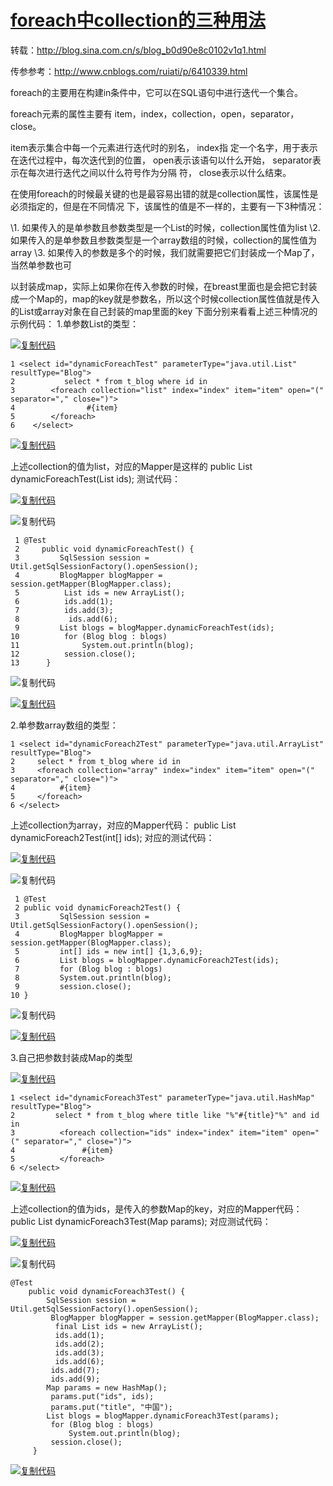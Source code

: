 # [foreach中collection的三种用法](https://www.cnblogs.com/xiemingjun/p/9800999.html)

转载：http://blog.sina.com.cn/s/blog_b0d90e8c0102v1q1.html

传参参考：http://www.cnblogs.com/ruiati/p/6410339.html

foreach的主要用在构建in条件中，它可以在SQL语句中进行迭代一个集合。

foreach元素的属性主要有 item，index，collection，open，separator，close。

  item表示集合中每一个元素进行迭代时的别名，
  index指 定一个名字，用于表示在迭代过程中，每次迭代到的位置，
  open表示该语句以什么开始，
  separator表示在每次进行迭代之间以什么符号作为分隔 符，
  close表示以什么结束。


在使用foreach的时候最关键的也是最容易出错的就是collection属性，该属性是必须指定的，但是在不同情况 下，该属性的值是不一样的，主要有一下3种情况：

  \1. 如果传入的是单参数且参数类型是一个List的时候，collection属性值为list
  \2. 如果传入的是单参数且参数类型是一个array数组的时候，collection的属性值为array
  \3. 如果传入的参数是多个的时候，我们就需要把它们封装成一个Map了，当然单参数也可

以封装成map，实际上如果你在传入参数的时候，在breast里面也是会把它封装成一个Map的，map的key就是参数名，所以这个时候collection属性值就是传入的List或array对象在自己封装的map里面的key 下面分别来看看上述三种情况的示例代码：
1.单参数List的类型：
 

[![复制代码](https://common.cnblogs.com/images/copycode.gif)](javascript:void(0);)

```
1 <select id="dynamicForeachTest" parameterType="java.util.List" resultType="Blog">
2           select * from t_blog where id in
3        <foreach collection="list" index="index" item="item" open="(" separator="," close=")">
4                #{item}       
5        </foreach>    
6    </select>
```

[![复制代码](https://common.cnblogs.com/images/copycode.gif)](javascript:void(0);)

 


上述collection的值为list，对应的Mapper是这样的
public List dynamicForeachTest(List ids);
测试代码：

[![复制代码](https://common.cnblogs.com/images/copycode.gif)](javascript:void(0);)

![复制代码](https://common.cnblogs.com/images/copycode.gif)

```
 1 @Test
 2     public void dynamicForeachTest() {
 3         SqlSession session = Util.getSqlSessionFactory().openSession();      
 4         BlogMapper blogMapper = session.getMapper(BlogMapper.class);
 5          List ids = new ArrayList();
 6          ids.add(1);
 7          ids.add(3);
 8           ids.add(6);
 9         List blogs = blogMapper.dynamicForeachTest(ids);
10          for (Blog blog : blogs)
11              System.out.println(blog);
12          session.close();
13      }
```

![复制代码](https://common.cnblogs.com/images/copycode.gif)

[![复制代码](https://common.cnblogs.com/images/copycode.gif)](javascript:void(0);)

 


2.单参数array数组的类型：

```
1 <select id="dynamicForeach2Test" parameterType="java.util.ArrayList" resultType="Blog">
2     select * from t_blog where id in
3     <foreach collection="array" index="index" item="item" open="(" separator="," close=")">
4          #{item}
5     </foreach>
6 </select>    
```

 


上述collection为array，对应的Mapper代码：
public List dynamicForeach2Test(int[] ids);
对应的测试代码：
   

[![复制代码](https://common.cnblogs.com/images/copycode.gif)](javascript:void(0);)

![复制代码](https://common.cnblogs.com/images/copycode.gif)

```
 1 @Test
 2 public void dynamicForeach2Test() {
 3         SqlSession session = Util.getSqlSessionFactory().openSession();
 4         BlogMapper blogMapper = session.getMapper(BlogMapper.class);
 5         int[] ids = new int[] {1,3,6,9};
 6         List blogs = blogMapper.dynamicForeach2Test(ids);
 7         for (Blog blog : blogs)
 8         System.out.println(blog);    
 9         session.close();
10 }
```

![复制代码](https://common.cnblogs.com/images/copycode.gif)

[![复制代码](https://common.cnblogs.com/images/copycode.gif)](javascript:void(0);)

 


3.自己把参数封装成Map的类型

[![复制代码](https://common.cnblogs.com/images/copycode.gif)](javascript:void(0);)

```
1 <select id="dynamicForeach3Test" parameterType="java.util.HashMap" resultType="Blog">
2         select * from t_blog where title like "%"#{title}"%" and id in
3          <foreach collection="ids" index="index" item="item" open="(" separator="," close=")">
4               #{item}
5          </foreach>
6 </select>
```

[![复制代码](https://common.cnblogs.com/images/copycode.gif)](javascript:void(0);)

 


上述collection的值为ids，是传入的参数Map的key，对应的Mapper代码：
public List dynamicForeach3Test(Map params);
对应测试代码：
  

[![复制代码](https://common.cnblogs.com/images/copycode.gif)](javascript:void(0);)

![复制代码](https://common.cnblogs.com/images/copycode.gif)

```
@Test
    public void dynamicForeach3Test() {
        SqlSession session = Util.getSqlSessionFactory().openSession();
         BlogMapper blogMapper = session.getMapper(BlogMapper.class);
          final List ids = new ArrayList();
          ids.add(1);
          ids.add(2);
          ids.add(3);
          ids.add(6);
         ids.add(7);
         ids.add(9);
        Map params = new HashMap();
         params.put("ids", ids);
         params.put("title", "中国");
        List blogs = blogMapper.dynamicForeach3Test(params);
         for (Blog blog : blogs)
             System.out.println(blog);
         session.close();
     }
```

[![复制代码](https://common.cnblogs.com/images/copycode.gif)](javascript:void(0);)